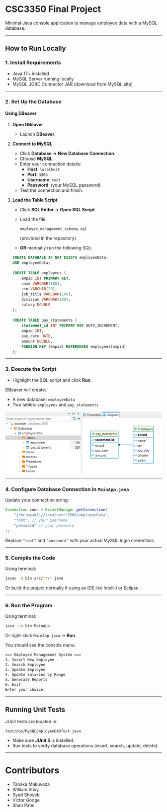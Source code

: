 # CSC3350 Final Project



Minimal Java console application to manage employee data with a MySQL database.

---

## How to Run Locally


### 1. Install Requirements

- Java 17+ installed
- MySQL Server running locally
- MySQL JDBC Connector JAR (download from MySQL site)

---

### 2. Set Up the Database

#### Using DBeaver

1. **Open DBeaver**
   - Launch **DBeaver**.

2. **Connect to MySQL**
   - Click **Database → New Database Connection**.
   - Choose **MySQL**.
   - Enter your connection details:
     - **Host**: `localhost`
     - **Port**: `3306`
     - **Username**: `root`
     - **Password**: (your MySQL password)
   - Test the connection and finish.

3. **Load the Table Script**
   - Click **SQL Editor → Open SQL Script**.
   - Load the file:
     ```
     employee_management_schema.sql
     ```
     (provided in the repository)
   
   - **OR** manually run the following SQL:

   ```sql
   CREATE DATABASE IF NOT EXISTS employeeData;
   USE employeeData;

   CREATE TABLE employees (
       empid INT PRIMARY KEY,
       name VARCHAR(100),
       ssn VARCHAR(20),
       job_title VARCHAR(100),
       division VARCHAR(100),
       salary DOUBLE
   );

   CREATE TABLE pay_statements (
       statement_id INT PRIMARY KEY AUTO_INCREMENT,
       empid INT,
       pay_date DATE,
       amount DOUBLE,
       FOREIGN KEY (empid) REFERENCES employees(empid)
   );
   ```

---

### 3. Execute the Script

- Highlight the SQL script and click **Run**.

DBeaver will create:
- A new database: `employeeData`
- Two tables: `employees` and `pay_statements`

![alt text](image.png)

---

### 4. Configure Database Connection in `MainApp.java`

Update your connection string:

```java
Connection conn = DriverManager.getConnection(
    "jdbc:mysql://localhost:3306/employeeData",
    "root", // your username
    "password" // your password
);
```

Replace `"root"` and `"password"` with your actual MySQL login credentials.

---

### 5. Compile the Code

Using terminal:

```bash
javac -d bin src/**/*.java
```

Or build the project normally if using an IDE like IntelliJ or Eclipse.

---

### 6. Run the Program

Using terminal:

```bash
java -cp bin MainApp
```

Or right-click `MainApp.java` → **Run**.

You should see the console menu:

```
=== Employee Management System ===
1. Insert New Employee
2. Search Employee
3. Update Employee
4. Update Salaries by Range
5. Generate Reports
6. Exit
Enter your choice:
```

---

## Running Unit Tests

JUnit tests are located in:

```plaintext
test/dao/MySQLEmployeeDAOTest.java
```

- Make sure **JUnit 5** is installed.
- Run tests to verify database operations (insert, search, update, delete).

---

# Contributors

- Tanaka Makuvaza
- William Shay
- Syed Shoyeb
- Victor Googe
- Shan Patel

